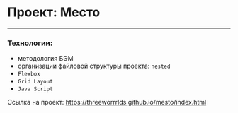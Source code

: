 # **Проект: Место**
_________________________________________________________________________________________________________


### Технологии:

- методология БЭМ
- организации файловой структуры проекта: `nested`
- `Flexbox`
- `Grid Layout`
- `Java Script`

Ссылка на проект: https://threeworrrlds.github.io/mesto/index.html
